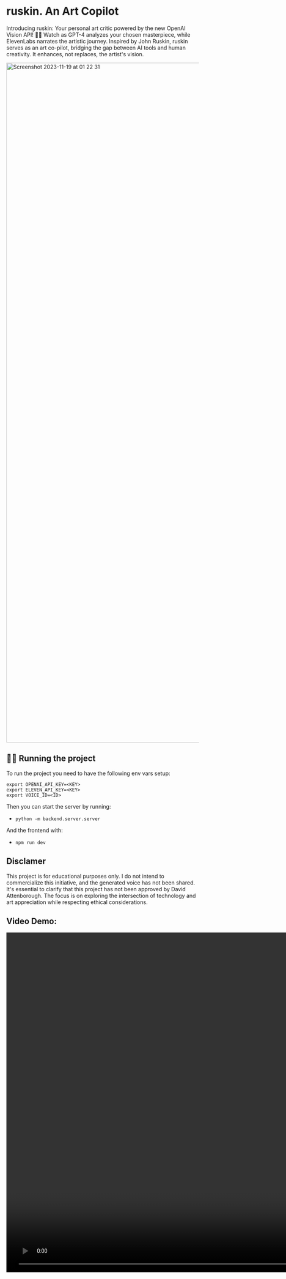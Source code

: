 # ruskin. An Art Copilot

Introducing ruskin: Your personal art critic powered by the new OpenAI Vision API! 🎨✨ Watch as GPT-4 analyzes your chosen masterpiece, while ElevenLabs narrates the artistic journey. Inspired by John Ruskin, ruskin serves as an art co-pilot, bridging the gap between AI tools and human creativity. It enhances, not replaces, the artist's vision.


<img width="1778" alt="Screenshot 2023-11-19 at 01 22 31" src="https://github.com/afonso07/ruskin/assets/15581078/f1399bea-42c5-4092-9e09-f78639b89199">

## 🏃‍♀️ Running the project
To run the project you need to have the following env vars setup:

```
export OPENAI_API_KEY=<KEY>
export ELEVEN_API_KEY=<KEY>
export VOICE_ID=<ID>

```
Then you can start the server by running:
- `python -m backend.server.server`

And the frontend with:
- `npm run dev`

## Disclamer
This project is for educational purposes only. I do not intend to commercialize this initiative, and the generated voice has not been shared. It's essential to clarify that this project has not been approved by David Attenborough. The focus is on exploring the intersection of technology and art appreciation while respecting ethical considerations. 

## Video Demo:
<video width="1778"  src="https://github.com/afonso07/ruskin/assets/15581078/2e683bdb-7be2-4b26-b427-2bfb59454505" >
